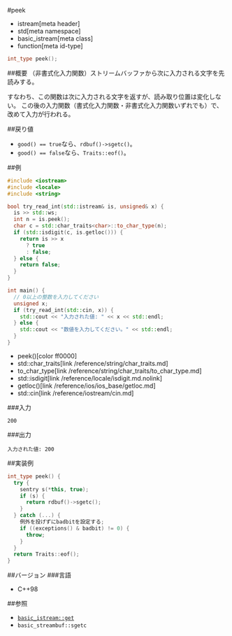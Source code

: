 #peek
* istream[meta header]
* std[meta namespace]
* basic_istream[meta class]
* function[meta id-type]

```cpp
int_type peek();
```

##概要
（非書式化入力関数）ストリームバッファから次に入力される文字を先読みする。

すなわち、この関数は次に入力される文字を返すが、読み取り位置は変化しない。
この後の入力関数（書式化入力関数・非書式化入力関数いずれでも）で、改めて入力が行われる。

##戻り値

- `good() == true`なら、`rdbuf()->sgetc()`。
- `good() == false`なら、`Traits::eof()`。

##例
```cpp
#include <iostream>
#include <locale>
#include <string>

bool try_read_int(std::istream& is, unsigned& x) {
  is >> std::ws;
  int n = is.peek();
  char c = std::char_traits<char>::to_char_type(n);
  if (std::isdigit(c, is.getloc())) {
    return is >> x
      ? true
      : false;
  } else {
    return false;
  }
}

int main() {
  // 0以上の整数を入力してください
  unsigned x;
  if (try_read_int(std::cin, x)) {
    std::cout << "入力された値: " << x << std::endl;
  } else {
    std::cout << "数値を入力してください。" << std::endl;
  }
}
```
* peek()[color ff0000]
* std::char_traits[link /reference/string/char_traits.md]
* to_char_type[link /reference/string/char_traits/to_char_type.md]
* std::isdigit[link /reference/locale/isdigit.md.nolink]
* getloc()[link /reference/ios/ios_base/getloc.md]
* std::cin[link /reference/iostream/cin.md]

###入力
```
200
```

###出力
```
入力された値: 200
```

##実装例
```cpp
int_type peek() {
  try {
    sentry s(*this, true);
    if (s) {
      return rdbuf()->sgetc();
    }
  } catch (...) {
    例外を投げずにbadbitを設定する;
    if ((exceptions() & badbit) != 0) {
      throw;
    }
  }
  return Traits::eof();
}
```

##バージョン
###言語
- C++98

##参照

- [`basic_istream::get`](get.md)
- `basic_streambuf::sgetc`
